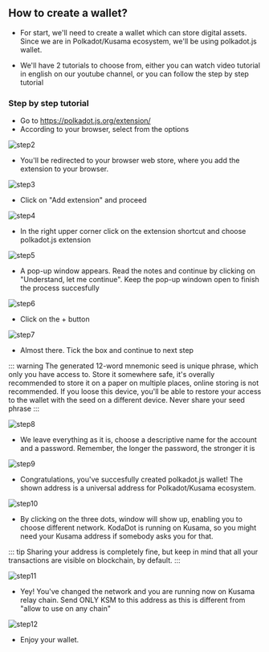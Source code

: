 ## How to create a wallet? 

- For start, we'll need to create a wallet which can store digital assets. Since we are in Polkadot/Kusama ecosystem, we'll be using polkadot.js wallet.

- We'll have 2 tutorials to choose from, either you can watch video tutorial in english on our youtube channel, or you can follow the step by step tutorial



### Step by step tutorial
- Go to https://polkadot.js.org/extension/
- According to your browser, select from the options

![step2](./assets/polkadot_js_tut/step2.png)

- You'll be redirected to your browser web store, where you add the extension to your browser.

![step3](./assets/polkadot_js_tut/step3.png)

- Click on "Add extension" and proceed

![step4](./assets/polkadot_js_tut/step4.png)

- In the right upper corner click on the extension shortcut and choose polkadot.js extension

![step5](./assets/polkadot_js_tut/step5.png)

- A pop-up window appears. Read the notes and continue by clicking on "Understand, let me continue". Keep the pop-up windown open to finish the process succesfully

![step6](./assets/polkadot_js_tut/step6.png)

- Click on the + button

![step7](./assets/polkadot_js_tut/step7.png)

- Almost there. Tick the box and continue to next step

::: warning 
The generated 12-word mnemonic seed is unique phrase, which only you have access to. Store it somewhere safe, it's overally recommended to store it on a paper on multiple places, online storing is not recommended. If you loose this device, you'll be able to restore your access to the wallet with the seed on a different device. Never share your seed phrase
:::

![step8](./assets/polkadot_js_tut/step8.png)

- We leave everything as it is, choose a descriptive name for the account and a password. Remember, the longer the password, the stronger it is

![step9](./assets/polkadot_js_tut/step9.png)

- Congratulations, you've succesfully created polkadot.js wallet! The shown address is a universal address for Polkadot/Kusama ecosystem. 

![step10](./assets/polkadot_js_tut/step10.png)

- By clicking on the three dots, window will show up, enabling you to choose different network. KodaDot is running on Kusama, so you might need your Kusama address if somebody asks you for that. 

::: tip
Sharing your address is completely fine, but keep in mind that all your transactions are visible on blockchain, by default. 
:::

![step11](./assets/polkadot_js_tut/step11.png)

- Yey! You've changed the network and you are running now on Kusama relay chain. Send ONLY KSM to this address as this is different from "allow to use on any chain"

![step12](./assets/polkadot_js_tut/step12.png)

- Enjoy your wallet.

